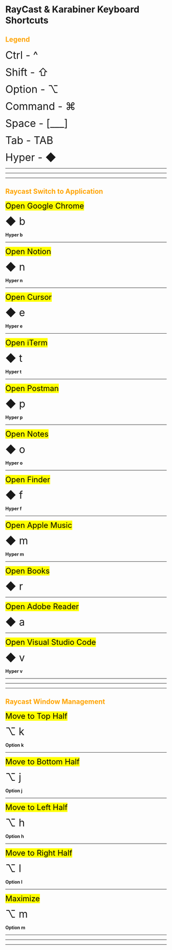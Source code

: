 # RayCast & Karabiner Keyboard Shortcuts

## <font color="orange">Legend</font>

<font size="6">Ctrl - ^</font>

<font size="6">Shift - ⇧</font>

<font size="6">Option - ⌥</font>

<font size="6">Command - ⌘</font>

<font size="6">Space - [___]</font>

<font size="6">Tab - TAB</font>

<font size="6">Hyper - ◆</font>

---

---

---

## <font color="orange">Raycast Switch to Application</font>

<font size="5"><mark>Open Google Chrome</mark></font>

<font size="6">◆ b</font>

**Hyper b**

---

<font size="5"><mark>Open Notion</mark></font>

<font size="6">◆ n</font>

**Hyper n**

---

<font size="5"><mark>Open Cursor</mark></font>

<font size="6">◆ e</font>

**Hyper e**

---

<font size="5"><mark>Open iTerm</mark></font>

<font size="6">◆ t</font>

**Hyper t**

---

<font size="5"><mark>Open Postman</mark></font>

<font size="6">◆ p</font>

**Hyper p**

---

<font size="5"><mark>Open Notes</mark></font>

<font size="6">◆ o</font>

**Hyper o**

---

<font size="5"><mark>Open Finder</mark></font>

<font size="6">◆ f</font>

**Hyper f**

---

<font size="5"><mark>Open Apple Music</mark></font>

<font size="6">◆ m</font>

**Hyper m**

---

<font size="5"><mark>Open Books</mark></font>

<font size="6">◆ r</font>

---

<font size="5"><mark>Open Adobe Reader</mark></font>

<font size="6">◆ a</font>

---

<font size="5"><mark>Open Visual Studio Code</mark></font>

<font size="6">◆ v</font>

**Hyper v**

---

---

---

## <font color="orange">Raycast Window Management</font>

<font size="5"><mark>Move to Top Half</mark></font>

<font size="6">⌥ k</font>

**Option k**

---

<font size="5"><mark>Move to Bottom Half</mark></font>

<font size="6">⌥ j</font>

**Option j**

---

<font size="5"><mark>Move to Left Half</mark></font>

<font size="6">⌥ h</font>

**Option h**

---

<font size="5"><mark>Move to Right Half</mark></font>

<font size="6">⌥ l</font>

**Option l**

---

<font size="5"><mark>Maximize</mark></font>

<font size="6">⌥ m</font>

**Option m**

---

---

---
